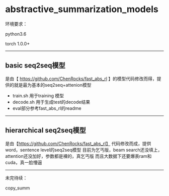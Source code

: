 # abstractive_summarization_models

环境要求：

python3.6

torch 1.0.0+

------

## basic seq2seq模型 
是由【 https://github.com/ChenRocks/fast_abs_rl 】的模型代码修改而得，提供的就是最为基本的seq2seq+attenion模型
+ train.sh 用于training 模型
+ decode.sh 用于生成test的decode结果
+ eval部分参考fast_abs_rl的readme

-----

## hierarchical seq2seq模型
是由【https://github.com/ChenRocks/fast_abs_rl】 代码修改而成，提供word，sentence level的seq2seq模型
目前为乞丐版，beam search还没填上，attention还没加好，参数都是裸的，真乞丐版
而且大数据下还要爆表ram和cuda，真一脸懵逼

----


未完待续：

copy_summ

